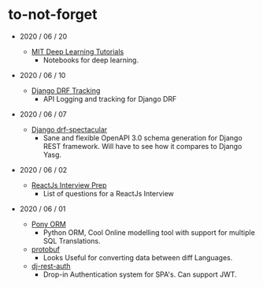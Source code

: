 # to-not-forget
- 2020 / 06 / 20
  - [MIT Deep Learning Tutorials](https://github.com/lexfridman/mit-deep-learning)
    - Notebooks for deep learning.
    


- 2020 / 06 / 10
  - [Django DRF Tracking](https://github.com/lingster/drf-api-tracking)
    - API Logging and tracking for Django DRF
  
- 2020 / 06 / 07
  - [Django drf-spectacular](https://github.com/tfranzel/drf-spectacular)
    - Sane and flexible OpenAPI 3.0 schema generation for Django REST framework. Will have to see how it compares to Django Yasg.

- 2020 / 06 / 02
  - [ReactJs Interview Prep](https://github.com/sudheerj/reactjs-interview-questions)
    - List of questions for a ReactJs Interview

- 2020 / 06 / 01 
  - [Pony ORM](https://ponyorm.org/) 
    - Python ORM, Cool Online modelling tool with support for multiple SQL Translations.
  - [protobuf](https://github.com/protocolbuffers/protobuf)
    - Looks Useful for converting data between diff Languages.
  - [dj-rest-auth](https://github.com/jazzband/dj-rest-auth)
    - Drop-in Authentication system for SPA's. Can support JWT.
